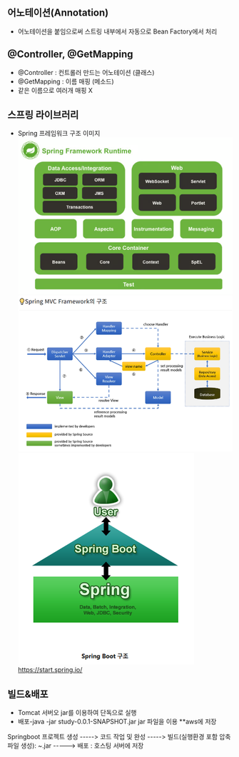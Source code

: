## 어노테이션(Annotation)
- 어노테이션을 붙임으로써 스트링 내부에서 자동으로 Bean Factory에서 처리        

## @Controller, @GetMapping
- @Controller : 컨트롤러 만드는 어노테이션 (클래스)
- @GetMapping : 이름 매핑 (메소드)
- 같은 이름으로 여러개 매핑 X

## 스프링 라이브러리
- Spring 프레임워크 구조 이미지
![alt text](image.png)
![alt text](image-1.png)
![alt text](image-2.png)
https://start.spring.io/

## 빌드&배포
- Tomcat 서버오 jar를 이용하여 단독으로 실행
- 배포-java -jar study-0.0.1-SNAPSHOT.jar
            jar 파일을 이용 **aws에 저장

Springboot 프로젝트 생성 -----> 코드 작업 및 완성 -----> 빌드(실행환경 포함 압축파일 생성): ~.jar -----> 배포 : 호스팅 서버에 저장